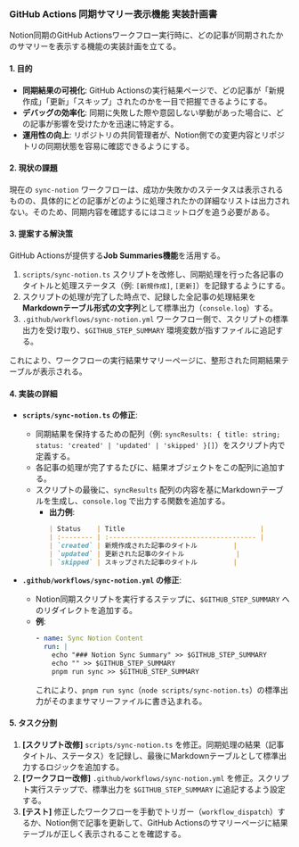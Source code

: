 ### GitHub Actions 同期サマリー表示機能 実装計画書

Notion同期のGitHub Actionsワークフロー実行時に、どの記事が同期されたかのサマリーを表示する機能の実装計画を立てる。

#### 1. 目的
- **同期結果の可視化**: GitHub Actionsの実行結果ページで、どの記事が「新規作成」「更新」「スキップ」されたのかを一目で把握できるようにする。
- **デバッグの効率化**: 同期に失敗した際や意図しない挙動があった場合に、どの記事が影響を受けたかを迅速に特定する。
- **運用性の向上**: リポジトリの共同管理者が、Notion側での変更内容とリポジトリの同期状態を容易に確認できるようにする。

#### 2. 現状の課題
現在の `sync-notion` ワークフローは、成功か失敗かのステータスは表示されるものの、具体的にどの記事がどのように処理されたかの詳細なリストは出力されない。そのため、同期内容を確認するにはコミットログを追う必要がある。

#### 3. 提案する解決策
GitHub Actionsが提供する**Job Summaries機能**を活用する。

1.  `scripts/sync-notion.ts` スクリプトを改修し、同期処理を行った各記事のタイトルと処理ステータス（例: `[新規作成]`, `[更新]`）を記録するようにする。
2.  スクリプトの処理が完了した時点で、記録した全記事の処理結果を**Markdownテーブル形式の文字列**として標準出力（`console.log`）する。
3.  `.github/workflows/sync-notion.yml` ワークフロー側で、スクリプトの標準出力を受け取り、`$GITHUB_STEP_SUMMARY` 環境変数が指すファイルに追記する。

これにより、ワークフローの実行結果サマリーページに、整形された同期結果テーブルが表示される。

#### 4. 実装の詳細
- **`scripts/sync-notion.ts` の修正**:
  - 同期結果を保持するための配列（例: `syncResults: { title: string; status: 'created' | 'updated' | 'skipped' }[]`）をスクリプト内で定義する。
  - 各記事の処理が完了するたびに、結果オブジェクトをこの配列に追加する。
  - スクリプトの最後に、`syncResults` 配列の内容を基にMarkdownテーブルを生成し、`console.log` で出力する関数を追加する。
    - **出力例**:
      ```markdown
      | Status    | Title                                  |
      | :-------- | :------------------------------------- |
      | `created` | 新規作成された記事のタイトル         |
      | `updated` | 更新された記事のタイトル             |
      | `skipped` | スキップされた記事のタイトル         |
      ```

- **`.github/workflows/sync-notion.yml` の修正**:
  - Notion同期スクリプトを実行するステップに、`$GITHUB_STEP_SUMMARY` へのリダイレクトを追加する。
  - **例**:
    ```yaml
    - name: Sync Notion Content
      run: |
        echo "### Notion Sync Summary" >> $GITHUB_STEP_SUMMARY
        echo "" >> $GITHUB_STEP_SUMMARY
        pnpm run sync >> $GITHUB_STEP_SUMMARY
    ```
    これにより、`pnpm run sync`（`node scripts/sync-notion.ts`）の標準出力がそのままサマリーファイルに書き込まれる。

#### 5. タスク分割
1. **[スクリプト改修]** `scripts/sync-notion.ts` を修正。同期処理の結果（記事タイトル、ステータス）を記録し、最後にMarkdownテーブルとして標準出力するロジックを追加する。
2. **[ワークフロー改修]** `.github/workflows/sync-notion.yml` を修正。スクリプト実行ステップで、標準出力を `$GITHUB_STEP_SUMMARY` に追記するよう設定する。
3. **[テスト]** 修正したワークフローを手動でトリガー（`workflow_dispatch`）するか、Notion側で記事を更新して、GitHub Actionsのサマリーページに結果テーブルが正しく表示されることを確認する。
